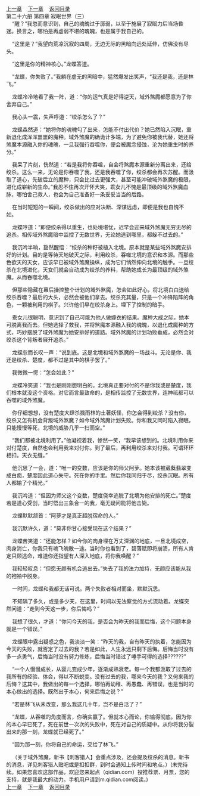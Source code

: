 
[上一章](https://github.com/xiaominghe2014/spider_book/blob/master/book/知北游/第426章.md)&nbsp;&nbsp;&nbsp;&nbsp;[下一章](https://github.com/xiaominghe2014/spider_book/blob/master/book/知北游/第428章.md)&nbsp;&nbsp;&nbsp;&nbsp;[返回目录](https://github.com/xiaominghe2014/spider_book/blob/master/book/知北游/README.md)
<br /> 第二十六册 第四章 寂眠世界（三）<br />
        “醒？”我忽而意识到，自己的魂魄过于孱弱，以至于施展了寂眠力后当场昏迷。换言之，哪怕是再虚弱不堪的魂魄，也是属于我自己的。

    “这里是？”我望向荒凉沉寂的四周，无边无际的黑暗向远处延伸，仿佛没有尽头。

    “这里是你的精神核心。”龙蝶答道。

    “龙蝶，你失败了。”我躺在虚无的黑暗中，猛然爆发出笑声，“我还是我，还是林飞。”

    龙蝶冷冷地看了我一阵，道：“你的运气真是好得逆天，域外煞魔都愿意为了你舍弃自己。”

    我心头一震，失声呼道：“绞杀怎么了？”

    龙蝶森然道：“她将你的魂魄勾了出来，怎能不付出代价？她已然陷入沉眠，重新退化成浑浑噩噩的魔种。域外煞魔的确诡计多端，为了避免你被我代替，她还将煞魔本源融入你的魂魄，一旦我强行吞噬你，便会被魔念侵蚀，沦为她重生时的养分。”

    我呆了片刻，恍然道：“若是我将你吞噬，自会将煞魔本源重新分离出来，还给绞杀。这么一来，无论是你吞噬了我，还是我吞噬了你，绞杀都会再次苏醒。而汲取了道心，先破后立的魔种，只会比过去更强大，甚至可能冲破域外煞魔的极限，进化成崭新的生命。”我忍不住再次开怀大笑，乖女儿不愧是最顶级的域外煞魔血脉，哪怕舍己救人，也会为自己准备好一条妥妥当当的后路。

    在当时短短的一瞬间，绞杀做出的应对决断、深谋远虑，即便是我也自愧不如。

    龙蝶哼道：“即便绞杀得以重生，也处境堪忧，迟早会迎来域外煞魔无穷无尽的追杀。相传域外煞魔暗中监控了无数世界，无论她逃到哪里，都躲不过去的。”

    我沉吟半晌，豁然醒悟：“绞杀的种籽被植入北境。原本就是某些域外煞魔安排好的计划。目的是等待天地破灭之际，利用绞杀，吞噬北境的意识和本源。而那些色欲天的天女，应该早已被域外煞魔操纵，成为它们悄然伸向北境的触手。一旦绞杀在北境进化，天女们就会自动成为绞杀的养料，帮助她成长为最顶级的域外煞魔。从而吞噬北境。

    但那些隐藏在幕后操控整个计划的域外煞魔，怎会如此好心，将北境白白送给绞杀吞噬？最后的大头，必然会被他们拿去。绞杀充其量，只是一个冲锋陷阵的角色，一颗被利用的棋子。兴许他们早在绞杀身上。埋下了控制的暗手。

    乖女儿很聪明，意识到了自己可能为他人做嫁衣的结果。魔种大成之际，她本可脱离我而去。但她选择了救我，并将煞魔本源融入我的魂魄，以退化成魔种的方式，巧妙摆脱了域外煞魔为她安排好的道路。域外煞魔的计划功败垂成，必然会对绞杀这个背叛者展开追杀。”

    龙蝶忽而长叹一声：“说到底。这是北境和域外煞魔的一场战斗。无论是你、我还是绞杀、楚度，都不过是其中的棋子罢了。”

    我微微一愕：“怎会如此？”

    龙蝶冷笑道：“我也是刚刚想明白的。北境真正要对付的不是你我或是楚度，我们根本就没这个资格。对它而言最致命的，是相传监控了无数世界，连神祗都可以吞噬的域外煞魔。

    你仔细想想，没有楚度大肆杀戮雨林的土著妖怪，你怎会得到绞杀？没有你，绞杀又怎有机会背叛域外煞魔？如今域外煞魔计划失败。你和我又同时陷入寂眠，只能慢慢等死，北境的威胁几乎一扫而空。”

    “我们都被北境利用了。”他凝视着我，惨然一笑，“我早该想到的。北境利用你来对付楚度，自然也会利用我来对付你。到了最后，再利用绞杀来对付我。可谓环环相扣。天衣无缝。”

    他沉思了一会，道：“唯一的变数，应该是你的师父阿萝。她本该被葳蕤翡翠变成白痴，楚度因此道心失守。死在你的手里。然后你我同归于尽，绞杀沉眠。所有人都输了个精光。”

    我沉吟道：“但因为师父这个变数，楚度侥幸逃脱了北境为他安排的死亡。”楚度若是道心受创，当时悟出三象合一的我，毫无疑问能将他击毙。

    龙蝶默默颔首：“阿萝才是真正超脱宿命的人。”

    我沉默许久，道：“莫非你甘心接受现在这个结果？”

    龙蝶苦笑道：“还能怎样？如今你的肉身埋在万丈深渊的地底，一旦北境成空，肉身消亡，你我只有魂飞魄散一途。当时你也看到了，碧落赋即将崩溃，所有人肯定只顾逃命，难道你还指望有人深入地底，将你我唤醒？”

    我轻轻叹息：“但愿无颜有机会逃出去。”失去了我的法力加持，无颜应该能从我的袍袖中脱身。

    一时间，龙蝶和我都无话可说。两个失败者相对而坐，默默沉思。

    不知隔了多久，或是多少天，在这里，时间以无法察觉的方式流动着。龙蝶突然问道：“走到今天这一步，你后悔吗？”

    我想了很久，才道：“你问今天的我，是否会为昨天的我而后悔，这个问题本身就是一个错误。”

    龙蝶眼中露出疑惑之色，我淡淡一笑：“昨天的我，自有昨天的执着，怎能因为今天的失败，就否定了过去的我？若是如此，人生永远只剩下后悔。后悔当时没有多一点勇气，后悔当时没有努力修炼，后悔当时错过了唾手可得的选择??????”

    “一个人慢慢成长，从婴儿变成少年，逐渐成熟衰老。每一个我都汲取了过去的我所有的经验、体会，得以不断蜕变。没有过去的我，哪来今天的我？又何来我的后悔？这其中，我做出的每一个选择，哪怕再幼稚、再愚蠢、再错误，也是当时的本心做出的选择。既然出于本心，何来后悔之说？”

    “若是林飞从未改变，那么我这几十年，岂不是白活了？”

    “龙蝶，从吞噬的角度而言，你确实赢了。但就本心而论，你输得彻底。因为你的本心早已死了，死在前世一次次的失败中，死在对自己的质疑中。从你将我分裂出来的那一刻，龙蝶就已经死了。”

    “因为那一刻，你将自己的命运，交给了林飞。”

    （关于域外煞魔，新书【刺客猎人】会重点涉及，还会提及绞杀的消息。新书的消息，详见刺客猎人贴吧或是扣扣群，到时会通知上传时间和地点。）(未完待续。如果您喜欢这部作品，欢迎您来起点（qidian.com）投推荐票、月票，您的支持，就是我最大的动力。手机用户请到m.qidian.com阅读。)
  <br />
[上一章](https://github.com/xiaominghe2014/spider_book/blob/master/book/知北游/第426章.md)&nbsp;&nbsp;&nbsp;&nbsp;[下一章](https://github.com/xiaominghe2014/spider_book/blob/master/book/知北游/第428章.md)&nbsp;&nbsp;&nbsp;&nbsp;[返回目录](https://github.com/xiaominghe2014/spider_book/blob/master/book/知北游/README.md)
